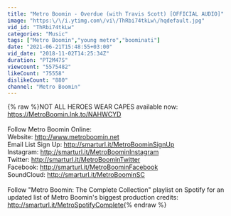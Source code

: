 ```yaml
---
title: "Metro Boomin - Overdue (with Travis Scott) [OFFICIAL AUDIO]"
image: "https:\/\/i.ytimg.com\/vi\/ThRbi74tkLw\/hqdefault.jpg"
vid_id: "ThRbi74tkLw"
categories: "Music"
tags: ["Metro Boomin","young metro","boominati"]
date: "2021-06-21T15:48:55+03:00"
vid_date: "2018-11-02T14:25:34Z"
duration: "PT2M47S"
viewcount: "5575482"
likeCount: "75558"
dislikeCount: "880"
channel: "Metro Boomin"
---
```

{% raw %}NOT ALL HEROES WEAR CAPES available now: <a rel="nofollow" target="blank" href="https://MetroBoomin.lnk.to/NAHWCYD">https://MetroBoomin.lnk.to/NAHWCYD</a><br /><br />Follow Metro Boomin Online:<br />Website: <a rel="nofollow" target="blank" href="http://www.metroboomin.net">http://www.metroboomin.net</a><br />Email List Sign Up: <a rel="nofollow" target="blank" href="http://smarturl.it/MetroBoominSignUp">http://smarturl.it/MetroBoominSignUp</a><br />Instagram: <a rel="nofollow" target="blank" href="http://smarturl.it/MetroBoominInstagram">http://smarturl.it/MetroBoominInstagram</a><br />Twitter: <a rel="nofollow" target="blank" href="http://smarturl.it/MetroBoominTwitter">http://smarturl.it/MetroBoominTwitter</a><br />Facebook: <a rel="nofollow" target="blank" href="http://smarturl.it/MetroBoominFacebook">http://smarturl.it/MetroBoominFacebook</a><br />SoundCloud: <a rel="nofollow" target="blank" href="http://smarturl.it/MetroBoominSC">http://smarturl.it/MetroBoominSC</a><br /><br />Follow &quot;Metro Boomin: The Complete Collection&quot; playlist on Spotify for an updated list of Metro Boomin's biggest production credits: <a rel="nofollow" target="blank" href="http://smarturl.it/MetroSpotifyComplete">http://smarturl.it/MetroSpotifyComplete</a>{% endraw %}
